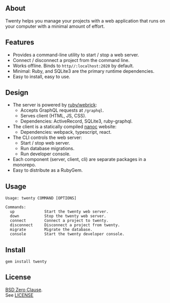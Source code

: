 ## About

Twenty helps you manage your projects with a web application
that runs on your computer with a minimal amount of effort.

## Features

* Provides a command-line utility to start / stop a web server.
* Connect / disconnect a project from the command line.
* Works offline. Binds to `http//:localhost:2020` by default.
* Minimal: Ruby, and SQLite3 are the primary runtime dependencies.
* Easy to install, easy to use.

## Design

* The server is powered by [ruby/webrick](https://github.com/ruby/webrick):
  * Accepts GraphQL requests at `/graphql`.
  * Serves client (HTML, JS, CSS).
  * Dependencies: ActiveRecord, SQLite3, ruby-graphql.
* The client is a statically compiled [nanoc](https://github.com/nanoc/nanoc) website:
  * Dependencies: webpack, typescript, react.
* The CLI controls the web server:
  * Start / stop web server.
  * Run database migrations.
  * Run developer console.
* Each component (server, client, cli) are separate packages
  in a monorepo.
* Easy to distribute as a RubyGem.

## Usage

    Usage: twenty COMMAND [OPTIONS]

    Commands:
      up             Start the twenty web server.
      down           Stop the twenty web server.
      connect        Connect a project to twenty.
      disconnect     Disconnect a project from twenty.
      migrate        Migrate the database.
      console        Start the twenty developer console.

## Install

    gem install twenty

## License

[BSD Zero Clause](https://choosealicense.com/licenses/0bsd/).
<br>
See [LICENSE](./LICENSE)
